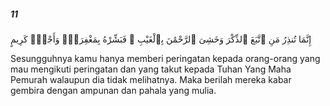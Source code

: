##### 11

<span class="ayah">إِنَّمَا تُنذِرُ مَنِ ٱتَّبَعَ ٱلذِّكْرَ وَخَشِىَ ٱلرَّحْمَٰنَ بِٱلْغَيْبِ ۖ فَبَشِّرْهُ بِمَغْفِرَةٍۢ وَأَجْرٍۢ كَرِيمٍ</span>

<span class="ayah_translation">Sesungguhnya kamu hanya memberi peringatan kepada orang-orang yang mau mengikuti peringatan dan yang takut kepada Tuhan Yang Maha Pemurah walaupun dia tidak melihatnya. Maka berilah mereka kabar gembira dengan ampunan dan pahala yang mulia.</span>

